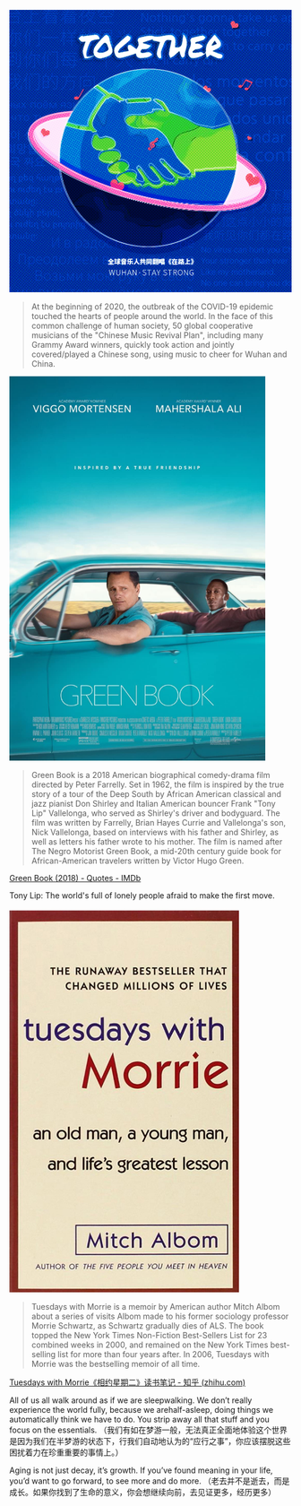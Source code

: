 ![img](20220416.assets/b88dd298f821b7c8a4f5e3b64d292d1c.png)

> At the beginning of 2020, the outbreak of the COVID-19 epidemic touched the hearts of people around the world. In the face of this common challenge of human society, 50 global cooperative musicians of the "Chinese Music Revival Plan", including many Grammy Award winners, quickly took action and jointly covered/played a Chinese song, using music to cheer for Wuhan and China.



<img src="Untitled.assets/MV5BYzIzYmJlYTYtNGNiYy00N2EwLTk4ZjItMGYyZTJiOTVkM2RlXkEyXkFqcGdeQXVyODY1NDk1NjE@._V1_FMjpg_UX1000_.jpg" alt="img" style="zoom: 67%;" />

> Green Book is a 2018 American biographical comedy-drama film directed by Peter Farrelly. Set in 1962, the film is inspired by the true story of a tour of the Deep South by African American classical and jazz pianist Don Shirley and Italian American bouncer Frank "Tony Lip" Vallelonga, who served as Shirley's driver and bodyguard. The film was written by Farrelly, Brian Hayes Currie and Vallelonga's son, Nick Vallelonga, based on interviews with his father and Shirley, as well as letters his father wrote to his mother. The film is named after The Negro Motorist Green Book, a mid-20th century guide book for African-American travelers written by Victor Hugo Green.

[Green Book (2018) - Quotes - IMDb](https://www.imdb.com/title/tt6966692/quotes/?ref_=tt_trv_qu)

Tony Lip: The world's full of lonely people afraid to make the first move.



<img src="Untitled.assets/9780385496490.jpg" alt="Tuesdays with Morrie - Diwan" style="zoom:67%;" />

> Tuesdays with Morrie is a memoir by American author Mitch Albom about a series of visits Albom made to his former sociology professor Morrie Schwartz, as Schwartz gradually dies of ALS. The book topped the New York Times Non-Fiction Best-Sellers List for 23 combined weeks in 2000, and remained on the New York Times best-selling list for more than four years after. In 2006, Tuesdays with Morrie was the bestselling memoir of all time.

[Tuesdays with Morrie《相约星期二》读书笔记 - 知乎 (zhihu.com)](https://zhuanlan.zhihu.com/p/382881729)

All of us all walk around as if we are sleepwalking. We don’t really experience the world fully, because we arehalf-asleep, doing things we automatically think we have to do. You strip away all that stuff and you focus on the essentials. （我们有如在梦游一般，无法真正全面地体验这个世界是因为我们在半梦游的状态下，行我们自动地认为的“应行之事”，你应该摆脱这些困扰着力在珍重重要的事情上。）

Aging is not just decay, it’s growth. If you’ve found meaning in your life, you’d want to go forward, to see more and do more. （老去并不是逝去，而是成长。如果你找到了生命的意义，你会想继续向前，去见证更多，经历更多）